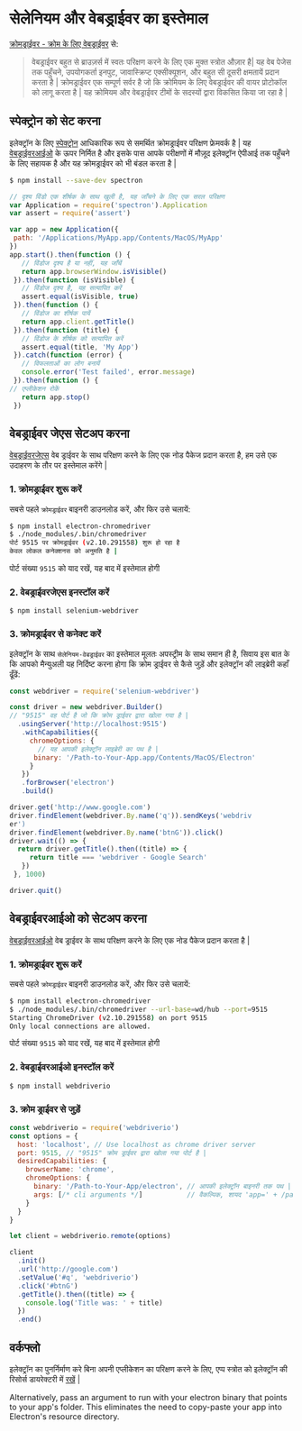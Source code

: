 # सेलेनियम और वेबड्राईवर का इस्तेमाल

[क्रोमड्राईवर - क्रोम के लिए वेबड्राईवर](https://sites.google.com/a/chromium.org/chromedriver/) से:

> वेबड्राईवर बहुत से ब्राउज़र्स में स्वतः परिक्षण करने के लिए एक मुक्त स्त्रोत औज़ार है| यह वेब पेजेस तक पहुँचने, उपयोगकर्ता इनपुट, जावास्क्रिप्ट एक्सीक्यूशन, और बहुत सी दूसरी क्षमतायें प्रदान करता है | क्रोमड्राईवर एक सम्पूर्ण सर्वर है जो कि क्रोमियम के लिए वेबड्राईवर की वायर प्रोटोकॉल को लागू करता है | यह क्रोमियम और वेबड्राईवर टीमों के सदस्यों द्वारा विकसित किया जा रहा है |

## स्पेक्ट्रोन को सेट करना

इलेक्ट्रॉन के लिए [स्पेक्ट्रोन](https://electron.atom.io/spectron) आधिकारिक रूप से समर्थित क्रोमड्राईवर परिक्षण फ्रेमवर्क है | यह [वेबड्राईवरआईओ](http://webdriver.io/) के ऊपर निर्मित है और इसके पास आपके परीक्षणों में मौज़ूद इलेक्ट्रॉन ऐपीआई तक पहुँचने के लिए सहायक है और यह क्रोमड्राईवर को भी बंडल करता है |

```sh
$ npm install --save-dev spectron
```

```javascript
// दृश्य विंडो एक शीर्षक के साथ खुली है, यह जाँचने के लिए एक सरल परिक्षण 
var Application = require('spectron').Application 
var assert = require('assert') 

var app = new Application({   
 path: '/Applications/MyApp.app/Contents/MacOS/MyApp'
})
app.start().then(function () {
   // विंडोज दृश्य है या नहीं, यह जाँचें
   return app.browserWindow.isVisible()
 }).then(function (isVisible) {
   // विंडोज दृश्य है, यह सत्यापित करें
   assert.equal(isVisible, true)
 }).then(function () {
   // विंडोज का शीर्षक पायें
   return app.client.getTitle()
 }).then(function (title) {
   // विंडोज के शीर्षक को सत्यापित करें
   assert.equal(title, 'My App')
 }).catch(function (error) {
   // विफलताओं का लोग बनायें
   console.error('Test failed', error.message)
 }).then(function () {   
// एप्लीकेशन रोकें
   return app.stop()
 })
```

## वेबड्राईवर जेएस सेटअप करना

[वेबड्राईवरजेएस](https://code.google.com/p/selenium/wiki/WebDriverJs) वेब ड्राईवर के साथ परिक्षण करने के लिए एक नोड पैकेज प्रदान करता है, हम उसे एक उदाहरण के तौर पर इस्तेमाल करेंगे |

### 1. क्रोमड्राईवर शुरू करें

सबसे पहले `क्रोमड्राईवर` बाइनरी डाउनलोड करें, और फिर उसे चलायें:

```sh
$ npm install electron-chromedriver
$ ./node_modules/.bin/chromedriver
पोर्ट 9515 पर क्रोमड्राईवर (v2.10.291558) शुरू हो रहा है
केवल लोकल कनेक्शनस को अनुमति है |
```

पोर्ट संख्या `9515` को याद रखें, यह बाद में इस्तेमाल होगी

### 2. वेबड्राईवरजेएस इनस्टॉल करें

```sh
$ npm install selenium-webdriver
```

### 3. क्रोमड्राईवर से कनेक्ट करें

इलेक्ट्रॉन के साथ `सेलेनियम-वेबड्राईवर` का इस्तेमाल मूलतः अपस्ट्रीम के साथ समान ही है, सिवाय इस बात के कि आपको मैन्युअली यह निर्दिष्ट करना होगा कि क्रोम ड्राईवर से कैसे जुड़ें और इलेक्ट्रॉन की लाइब्रेरी कहाँ ढूँढें:

```javascript
const webdriver = require('selenium-webdriver')

const driver = new webdriver.Builder()
// "9515" वह पोर्ट है जो कि क्रोम ड्राईवर द्वारा खोला गया है |
  .usingServer('http://localhost:9515')
   .withCapabilities({
     chromeOptions: {
       // यह आपकी इलेक्ट्रॉन लाइब्रेरी का पथ है |
      binary: '/Path-to-Your-App.app/Contents/MacOS/Electron'
     }
   })
   .forBrowser('electron')
   .build()

driver.get('http://www.google.com')
driver.findElement(webdriver.By.name('q')).sendKeys('webdriv
er')
driver.findElement(webdriver.By.name('btnG')).click()
driver.wait(() => {   
  return driver.getTitle().then((title) => {
     return title === 'webdriver - Google Search'
   })
 }, 1000)

driver.quit()
```

## वेबड्राईवरआईओ को सेटअप करना

[वेबड्राईवरआईओ](http://webdriver.io/) वेब ड्राईवर के साथ परिक्षण करने के लिए एक नोड पैकेज प्रदान करता है |

### 1. क्रोमड्राईवर शुरू करें

सबसे पहले `क्रोमड्राईवर` बाइनरी डाउनलोड करें, और फिर उसे चलायें:

```sh
$ npm install electron-chromedriver
$ ./node_modules/.bin/chromedriver --url-base=wd/hub --port=9515
Starting ChromeDriver (v2.10.291558) on port 9515
Only local connections are allowed.
```

पोर्ट संख्या `9515` को याद रखें, यह बाद में इस्तेमाल होगी

### 2. वेबड्राईवरआईओ इनस्टॉल करें

```sh
$ npm install webdriverio
```

### 3. क्रोम ड्राईवर से जुड़ें

```javascript
const webdriverio = require('webdriverio')
const options = {
  host: 'localhost', // Use localhost as chrome driver server
  port: 9515, // "9515" क्रोम ड्राईवर द्वारा खोला गया पोर्ट है |
  desiredCapabilities: {
    browserName: 'chrome',
    chromeOptions: {
      binary: '/Path-to-Your-App/electron', // आपकी इलेक्ट्रॉन बाइनरी तक पथ |
      args: [/* cli arguments */]           // वैकल्पिक, शायद 'app=' + /path/to/your/app/
    }
  }
}

let client = webdriverio.remote(options)

client
  .init()
  .url('http://google.com')
  .setValue('#q', 'webdriverio')
  .click('#btnG')
  .getTitle().then((title) => {
    console.log('Title was: ' + title)
  })
  .end()
```

## वर्कफ्लो

इलेक्ट्रॉन का पुनर्निर्माण करे बिना अपनी एप्लीकेशन का परिक्षण करने के लिए, एप्प स्त्रोत को इलेक्ट्रॉन की रिसोर्स डायरेक्टरी में [रखें](https://github.com/electron/electron/blob/master/docs/tutorial/application-distribution.md) |

Alternatively, pass an argument to run with your electron binary that points to your app's folder. This eliminates the need to copy-paste your app into Electron's resource directory.